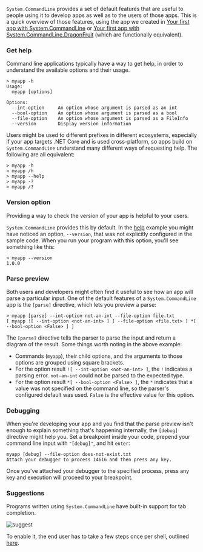 `System.CommandLine` provides a set of default features that are useful to people using it to develop apps as well as to the users of those apps. This is a quick overview of those features, using the app we created in 
[Your first app with System.CommandLine](Your-first-app-with-System.CommandLine) or [Your first app with System.CommandLine.DragonFruit](Your-first-app-with-System.CommandLine.DragonFruit) (which are functionally equivalent). 

### Get help

Command line applications typically have a way to get help, in order to understand the available options and their usage.

```console
> myapp -h
Usage:
  myapp [options]

Options:
  --int-option     An option whose argument is parsed as an int
  --bool-option    An option whose argument is parsed as a bool
  --file-option    An option whose argument is parsed as a FileInfo
  --version        Display version information
```

Users might be used to different prefixes in different ecosystems, especially if your app targets .NET Core and is used cross-platform, so apps build on `System.CommandLine` understand many different ways of requesting help. The following are all equivalent:

```console
> myapp -h
> myapp /h
> myapp --help
> myapp -?
> myapp /?
```

### Version option

Providing a way to check the version of your app is helpful to your users.

`System.CommandLine` provides this by default. In the [help](Features-overview#get-help) example you might have noticed an option, `--version`, that was not explicitly configured in the sample code. When you run your program with this option, you'll see something like this:

```console
> myapp --version
1.0.0
```

### Parse preview

Both users and developers might often find it useful to see how an app will parse a particular input. One of the default features of a `System.CommandLine` app is the `[parse]` directive, which lets you preview a parse:

```console
> myapp [parse] --int-option not-an-int --file-option file.txt
[ myapp ![ --int-option <not-an-int> ] [ --file-option <file.txt> ] *[ --bool-option <False> ] ]

```

The `[parse]` directive tells the parser to parse the input and return a diagram of the result. Some things worth noting in the above example:

* Commands (`myapp`), their child options, and the arguments to those options are grouped using square brackets. 
* For the option result `![ --int-option <not-an-int> ]`, the `!` indicates a parsing error. `not-an-int` could not be parsed to the expected type.
* For the option result `*[ --bool-option <False> ]`, the `*` indicates that a value was not specified on the command line, so the parser's configured default was used. `False` is the effective value for this option.

### Debugging

When you're developing your app and you find that the parse preview isn't enough to explain something that's happening internally, the `[debug]` directive might help you. Set a breakpoint inside your code, prepend your command line input with `"[debug]"`, and hit `enter`:

```console
myapp [debug] --file-option does-not-exist.txt
Attach your debugger to process 14616 and then press any key.
```

Once you've attached your debugger to the specified process, press any key and execution will proceed to your breakpoint.

### Suggestions

Programs written using `System.CommandLine` have built-in support for tab completion. 

![suggest](https://user-images.githubusercontent.com/547415/48972576-1217d800-efe2-11e8-8653-8063ddc6864f.gif)

To enable it, the end user has to take a few steps once per shell, outlined [here](dotnet-suggest).